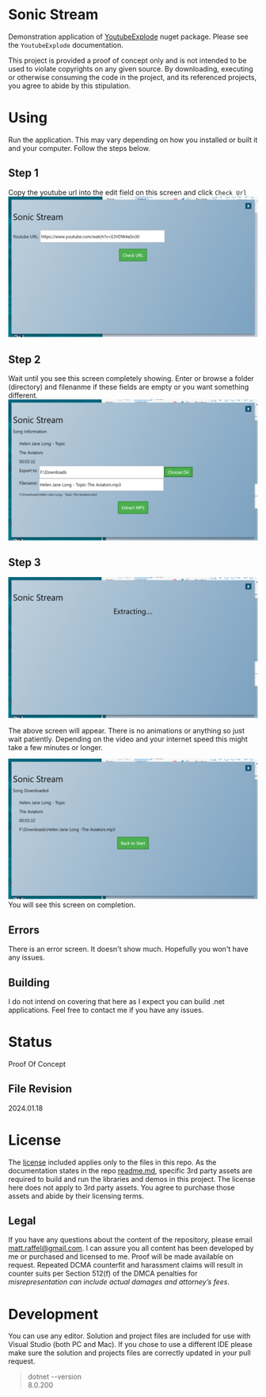 # Sonic Stream

Demonstration application of [YoutubeExplode](https://github.com/Tyrrrz/YoutubeExplode) nuget package.  Please see the `YoutubeExplode` documentation.  

This project is provided a proof of concept only and is not intended to be used to violate copyrights on any given source.  By downloading, executing or otherwise consuming the code in the project, and its referenced projects, you agree to abide by this stipulation.

# Using

Run the application.  This may vary depending on how you installed or built it and your computer.  Follow the steps below.

## Step 1
Copy the youtube url into the edit field on this screen and click `Check Url`  
![Step 1](./doc/step1.png)  

## Step 2
Wait until you see this screen completely showing.  Enter or browse a folder (directory) and filenanme if these fields are empty or you want something different.  
![Step 2](./doc/step2.png)  

## Step 3
![Step 3a](./doc/step3a.png)    

The above screen will appear.  There is no animations or anything so just wait patiently.  Depending on the video and your internet speed this might take a few minutes or longer.  

![Step 3b](./doc/step3b.png)    
You will see this screen on completion.

## Errors
There is an error screen.  It doesn't show much.  Hopefully you won't have any issues.



## Building
I do not intend on covering that here as I expect you can build .net applications.  Feel free to contact me if you have any issues.


# Status
Proof Of Concept

## File Revision
2024.01.18


# License
The [license](LICENSE.md) included applies only to the files in this repo.   As the documentation states in the repo [readme.md](README.md), specific 3rd party assets are required to build and run
the libraries and demos in this project.  The license here does not apply to 3rd party assets. You agree to purchase those assets and abide by their licensing terms. 

## Legal
If you have any questions about the content of the repository, please email [matt.raffel@gmail.com](mailto:matt.raffel@gmail.com). I can assure you all content has been developed by me or purchased and licensed to me. Proof will be made available on request. Repeated DCMA counterfit and harassment claims will result in counter suits per Section 512(f) of the DMCA penalties for _misrepresentation can include actual damages and attorney’s fees_.

# Development
You can use any editor.  Solution and project files are included for use with
Visual Studio (both PC and Mac).  If you chose to use a different IDE please
make sure the solution and projects files are correctly updated in your pull request.

> dotnet --version  
> 8.0.200

